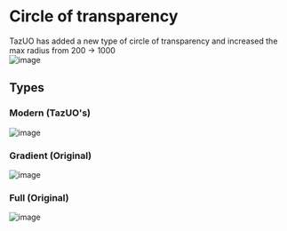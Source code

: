 # Circle of transparency
TazUO has added a new type of circle of transparency and increased the max radius from 200 -> 1000  
![image](https://user-images.githubusercontent.com/3859393/227377998-25f47b94-b77a-4906-8594-9da689a07b2e.png)

## Types
### Modern (TazUO's)
![image](https://user-images.githubusercontent.com/3859393/227378182-70e01688-ac32-4ab0-8f53-4851b2c24237.png)

### Gradient (Original)
![image](https://user-images.githubusercontent.com/3859393/227378249-7a13862c-eacb-4083-a0a8-73f24f7dced3.png)

### Full (Original)
![image](https://user-images.githubusercontent.com/3859393/227378338-64e778ff-fa5d-48b1-a76a-c5246fae07d0.png)
